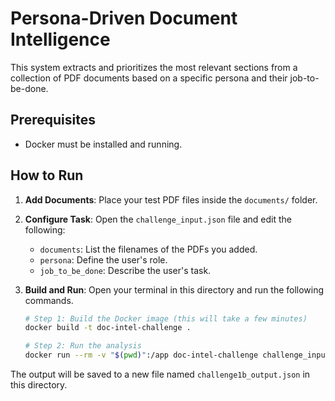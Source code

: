 # Persona-Driven Document Intelligence

This system extracts and prioritizes the most relevant sections from a collection of PDF documents based on a specific persona and their job-to-be-done.

## Prerequisites
- Docker must be installed and running.

## How to Run

1.  **Add Documents**: Place your test PDF files inside the `documents/` folder.

2.  **Configure Task**: Open the `challenge_input.json` file and edit the following:
    -   `documents`: List the filenames of the PDFs you added.
    -   `persona`: Define the user's role.
    -   `job_to_be_done`: Describe the user's task.

3.  **Build and Run**: Open your terminal in this directory and run the following commands.

    ```bash
    # Step 1: Build the Docker image (this will take a few minutes)
    docker build -t doc-intel-challenge .

    # Step 2: Run the analysis
    docker run --rm -v "$(pwd)":/app doc-intel-challenge challenge_input.json documents
    ```

The output will be saved to a new file named `challenge1b_output.json` in this directory.